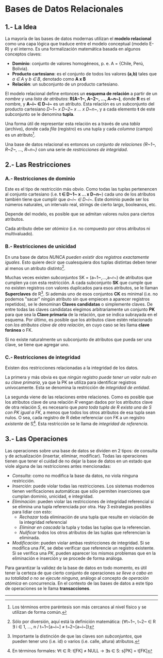 # Bases de Datos Relacionales

## 1.- La Idea

La mayoría de las bases de datos modernas utilizan el **modelo relacional** como una capa lógica que traduce entre el modelo conceptual (modelo E-R) y el interno. Es una formalización matemática basada en algunos conceptos claves:

- **Dominio**: conjunto de valores homogéneos, p. e. A = {Chile, Perú, Bolivia}.
- **Producto cartesiano**: es el conjunto de todos los valores **(a,b)** tales que _a ∈ A_ y _b ∈ B_, denotado como **A x B**
- **Relación**: un subconjunto de un producto cartesiano.

El modelo relacional define entonces un **esquema de relación** a partir de un _nombre_ y una _lista de atributos_: **R(A~1~, A~2~, ..., A~n~)**, donde **R** es el nombre, y **A~i~ ∈ D~i~** es un atributo. Esta relación es un subconjunto del producto cartesiano _D~1~ x D~2~ x ... x D~n~_, y a cada elemento **t** de este subconjunto se le denomina **tupla**.

Una forma útil de representar esta relación es a través de una _tabla_ (archivo), donde cada _fila_ (registro) es una tupla y cada _columna_ (campo) es un atributo[^1].

Una base de datos relacional es entonces un _conjunto de relaciones {R~1~, R~2~, ..., R~n~}_ con una serie de _restricciones de integridad_.

## 2.- Las Restricciones

### A.- Restricciones de dominio

Este es el tipo de restricción más obvio. Como todas las tuplas pertenencen al conjunto cartesiano (i.e. **t ∈ D~1~ x ... x D~n~**) cada uno de los atributos también tiene que cumplir que _a~i~ ∈ D~i~_. Este dominio puede ser los números naturales, un intervalo real, strings de cierto largo, booleanos, etc.

Depende del modelo, es posible que se admitan valores nulos para ciertos atributos.

Cada atributo debe ser _atómico_ (i.e. no compuesto por otros atributos ni multivaluado).

### B.- Restricciones de unicidad

En una base de datos _NUNCA pueden existir dos registros exactamente iguales_. Esto quiere decir que cualesquiera dos tuplas distintas deben tener al menos un atributo distinto[^2].

Muchas veces existen _subconjuntos_ SK = (a~1~,...,a~r~) de atributos que cumplen ya con esta restricción. A cada subconjunto **SK** que cumple que no existen registros con valores duplicados para esos atributos, se le llaman **Superclaves** de R[^3]. Si además uno de esos conjuntos **CK** es minimal (i.e. no podemos "sacar" ningún atributo sin que empiecen a aparecer registros repetidos), se le denominan **Claves candidatas** o simplemente claves. De entre todas las claves candidatas elegimos arbitrariamente un conjunto **PK** para que sea la **Clave primaria** de la relación, que se indica subrayada en el esquema. Por último, es posible que los atributos clave estén relacionado con _los atributos clave de otra relación_, en cuyo caso se les llama **clave foránea** o FK.

Si no existe naturalmente un subconjunto de atributos que pueda ser una clave, se tiene que agregar uno.

### C.- Restricciones de integridad

Existen dos restricciones relacionadas a la integridad de los datos.

La primera y más obvia es que _ningún registro puede tener un valor nulo en su clave primaria_, ya que la PK se utiliza para identificar registros unívocamente. Esta se denomina la restricción de _integridad de entidad_.

La segunda viene de las relaciones entre relaciones. Como es posible que los atributos clave de una relación _R_ vengan dados por los atributos clave de otra relación _S_, es necesario que _para toda tupla de R exista una de S con PK igual a FK_, a menos que todos los otros atributos de esa tupla sean nulos. O sea, cada registro de R debe referenciar con FK a un registro _existente_ de S[^4]. Esta restricción se le llama de _integridad de referencia_.

## 3.- Las Operaciones

Las operaciones sobre una base de datos se dividen en 2 tipos: de consulta y de actualización (insertar, eliminar, modificar). Todas las operaciones tienen que tener el cuidad de no dejar la base de datos en un estado que viole alguna de las restricciones antes mencionadas:

- _Consulta_: como no modifica la base da datos, no viola ninguna restricción.
- _Inserción_: puede violar todas las restricciones. Los sistemas modernos tienen verificaciones automáticas que sólo permiten inserciones que cumplan dominio, unicidad, e integridad.
- _Eliminación_: pueden violar las restricciones de integridad referencial si se elimina una tupla referenciada por otra. Hay 3 estrategias posibles para lidiar con esto:
     - _Rechazar_ toda eliminación de una tupla que resulte en violación de la integridad referencial
     - _Eliminar en cascada_ la tupla y todas las tuplas que la referencian.
     - _Nulificar_ todos los otros atributos de las tuplas que referencian la eliminada.
- _Modificación_: pueden violar ambas restricciones de integridad. Si se modifica una _FK_, se debe verificar que referencie un registro existente. Si se verifica una _PK_, pueden aparecer los mismos problemas que en la eliminación e inserción y se procede de forma análoga.

Para garantizar la validez de la base de datos en todo momento, es útil tener la certeza de que cierto conjunto de operaciones _se lleve a cabo en su totalidad o no se ejecute ninguna_, análogo al concepto de _operación atómica_ en concurrencia. En el contexto de las bases de datos a este tipo de operaciones se le llama **transacciones**.

---

[^1]: Los términos entre paréntesis son más cercanos al nivel físico y se utilizan de forma común.
[^2]: Sólo por diversión, aquí está la definición matemática: {∀t~1~, t~2~ ∈ R ∃ i ∈ 1, ..., n / t~1~[a~i~] ≠ t~2~[a~i~]}
[^3]: Importante la distinción de que las claves son _subconjuntos_, que pueden tener uno (i.e. id) o varios (i.e. calle, altura) atributos.
[^4]: En términos formales: ∀t ∈ R: t[FK] ≠ NULL → ∃s ∈ S: s[PK] = t[FK]

